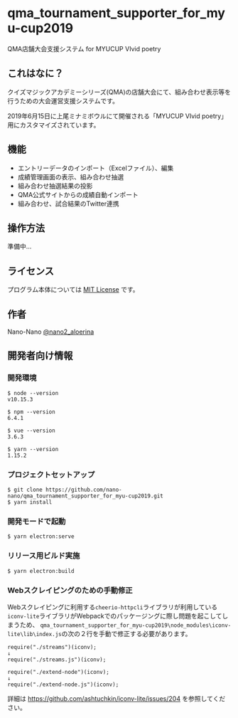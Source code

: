 # qma_tournament_supporter_for_myu-cup2019

QMA店舗大会支援システム for MYUCUP VIvid poetry


## これはなに？

クイズマジックアカデミーシリーズ(QMA)の店舗大会にて、組み合わせ表示等を行うための大会運営支援システムです。

2019年6月15日に上尾ミナミボウルにて開催される「MYUCUP VIvid poetry」用にカスタマイズされています。


## 機能

- エントリーデータのインポート（Excelファイル）、編集
- 成績管理画面の表示、組み合わせ抽選
- 組み合わせ抽選結果の投影
- QMA公式サイトからの成績自動インポート
- 組み合わせ、試合結果のTwitter連携


## 操作方法

準備中...



## ライセンス

プログラム本体については [MIT License](https://github.com/tcnksm/tool/blob/master/LICENCE) です。


## 作者

Nano-Nano
[@nano2_aloerina](https://twitter.com/nano2_aloerina)


## 開発者向け情報

### 開発環境

```
$ node --version
v10.15.3

$ npm --version
6.4.1

$ vue --version
3.6.3

$ yarn --version
1.15.2
```

### プロジェクトセットアップ

```
$ git clone https://github.com/nano-nano/qma_tournament_supporter_for_myu-cup2019.git
$ yarn install
```

### 開発モードで起動

```
$ yarn electron:serve
```

### リリース用ビルド実施

```
$ yarn electron:build
```

### Webスクレイピングのための手動修正

Webスクレイピングに利用する```cheerio-httpcli```ライブラリが利用している```iconv-lite```ライブラリがWebpackでのパッケージングに際し問題を起こしてしまうため、
```qma_tournament_supporter_for_myu-cup2019\node_modules\iconv-lite\lib\index.js```の次の２行を手動で修正する必要があります。

```
require("./streams")(iconv);
↓
require("./streams.js")(iconv); 

require("./extend-node")(iconv);
↓
require("./extend-node.js")(iconv);
```

詳細は https://github.com/ashtuchkin/iconv-lite/issues/204 を参照してください。